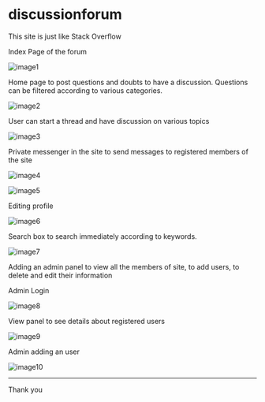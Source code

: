 # discussionforum
This site is just like Stack Overflow 

Index Page of the forum
 
![image1](https://user-images.githubusercontent.com/28194016/38175793-03d0ccc6-3600-11e8-8c93-7866d4495225.png)


Home page to post questions and doubts to have a discussion. Questions can be filtered according to various categories.
 
![image2](https://user-images.githubusercontent.com/28194016/38175795-09822eda-3600-11e8-927a-3852cfd60332.png)

User can start a thread and have discussion on various topics

![image3](https://user-images.githubusercontent.com/28194016/38175796-09d6d390-3600-11e8-8126-ac50f6850d19.png)






Private messenger in the site to send messages to registered members of the site

![image4](https://user-images.githubusercontent.com/28194016/38175797-0a29197a-3600-11e8-9d0f-8c7cfc180195.png)

  
![image5](https://user-images.githubusercontent.com/28194016/38175798-0a9d3b66-3600-11e8-9806-bd14496a676c.png)





Editing profile
 
 ![image6](https://user-images.githubusercontent.com/28194016/38175799-0af27c84-3600-11e8-9ce3-a8c0bbf13999.png)


Search box to search immediately according to keywords.
 
![image7](https://user-images.githubusercontent.com/28194016/38175800-0b484222-3600-11e8-8ef8-2814f4d6487e.png)



Adding an admin panel to view all the members of site, to add users, to delete and edit their information

Admin Login

![image8](https://user-images.githubusercontent.com/28194016/38175801-0bf7f38e-3600-11e8-9d82-4fcbeb9b0ad1.png)

View panel to see details about registered users
 
![image9](https://user-images.githubusercontent.com/28194016/38175802-0c5c4fb4-3600-11e8-8551-f42a1fbc145b.png)

Admin adding an user
 
![image10](https://user-images.githubusercontent.com/28194016/38175803-0cad6d0e-3600-11e8-9606-5215053207ea.png)

--------------------------------------------------------------------------------------------------------------------
Thank you
